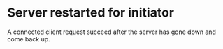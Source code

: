 # Server restarted for initiator

A connected client request succeed after the server has gone down and come back up.